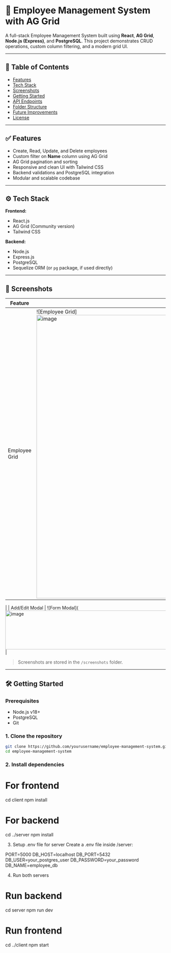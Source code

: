 # 🚀 Employee Management System with AG Grid

A full-stack Employee Management System built using **React**, **AG Grid**, **Node.js (Express)**, and **PostgreSQL**. This project demonstrates CRUD operations, custom column filtering, and a modern grid UI.

---

## 📑 Table of Contents

- [Features](#features)
- [Tech Stack](#tech-stack)
- [Screenshots](#screenshots)
- [Getting Started](#getting-started)
- [API Endpoints](#api-endpoints)
- [Folder Structure](#folder-structure)
- [Future Improvements](#future-improvements)
- [License](#license)

---

## ✅ Features

- Create, Read, Update, and Delete employees
- Custom filter on **Name** column using AG Grid
- AG Grid pagination and sorting
- Responsive and clean UI with Tailwind CSS
- Backend validations and PostgreSQL integration
- Modular and scalable codebase

---

## ⚙️ Tech Stack

**Frontend:**
- React.js
- AG Grid (Community version)
- Tailwind CSS

**Backend:**
- Node.js
- Express.js
- PostgreSQL
- Sequelize ORM (or `pg` package, if used directly)

---

## 📸 Screenshots

| Feature | Preview |
|--------|--------|
| Employee Grid | ![Employee Grid]<img width="1588" height="887" alt="image" src="https://github.com/user-attachments/assets/6871cdec-0216-479c-b57c-9c495601e890" />
 |
| Add/Edit Modal | ![Form Modal](<img width="1428" height="122" alt="image" src="https://github.com/user-attachments/assets/bbc83d01-2457-4618-bd5e-d507df75d9da" />
 |

> Screenshots are stored in the `/screenshots` folder.

---

## 🛠️ Getting Started

### Prerequisites

- Node.js v18+
- PostgreSQL
- Git

### 1. Clone the repository

```bash
git clone https://github.com/yourusername/employee-management-system.git
cd employee-management-system
```


### 2. Install dependencies
# For frontend
cd client
npm install

# For backend
cd ../server
npm install


3. Setup .env file for server
Create a .env file inside /server:

PORT=5000
DB_HOST=localhost
DB_PORT=5432
DB_USER=your_postgres_user
DB_PASSWORD=your_password
DB_NAME=employee_db


4. Run both servers
# Run backend
cd server
npm run dev

# Run frontend
cd ../client
npm start

